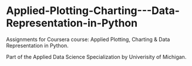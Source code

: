 # Applied-Plotting-Charting---Data-Representation-in-Python
Assignments for Coursera course: Applied Plotting, Charting &amp; Data Representation in Python.

Part of the Applied Data Science Specialization by Univerisity of Michigan.
